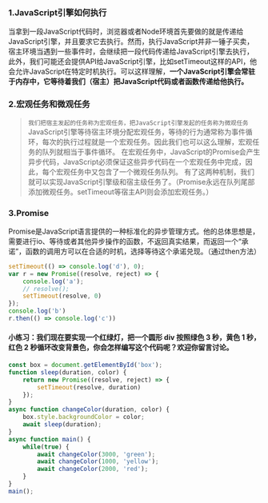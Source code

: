 ### 1.JavaScript引擎如何执行
当拿到一段JavaScript代码时，浏览器或者Node环境首先要做的就是传递给JavaScript引擎，并且要求它去执行。然而，执行JavaScript并非一锤子买卖，宿主环境当遇到一些事件时，会继续把一段代码传递给JavaScript引擎去执行，此外，我们可能还会提供API给JavaScript引擎，比如setTimeout这样的API，他会允许JavaScript在特定时机执行。可以这样理解，**一个JavaScript引擎会常驻于内存中，它等待着我们（宿主）把JavaScript代码或者函数传递给他执行。**

### 2.宏观任务和微观任务
> `我们把宿主发起的任务称为宏观任务，把JavaScript引擎发起的任务称为微观任务`
JavaScript引擎等待宿主环境分配宏观任务，等待的行为通常称为事件循环，每次的执行过程就是一个宏观任务。因此我们也可以这么理解，宏观任务的队列就相当于事件循环。
在宏观任务中，JavaScript的Promise会产生异步代码，JavaScript必须保证这些异步代码在一个宏观任务中完成，因此，每个宏观任务中又包含了一个微观任务队列。
有了这两种机制，我们就可以实现JavaScript引擎级和宿主级任务了。（Promise永远在队列尾部添加微观任务。setTimeout等宿主API则会添加宏观任务。）

### 3.Promise
Promise是JavaScript语言提供的一种标准化的异步管理方式。他的总体思想是，需要进行io、等待或者其他异步操作的函数，不返回真实结果，而返回一个“承诺”，函数的调用方可以在合适的时机，选择等待这个承诺兑现。（通过then方法）
```javascript
setTimeout(() => console.log('d'), 0);
var r = new Promise((resolve, reject) => {
    console.log('a');
    // resolve();
    setTimeout(resolve, 0)
});
console.log('b')
r.then(() => console.log('c'))
```
#### 小练习：我们现在要实现一个红绿灯，把一个圆形 div 按照绿色 3 秒，黄色 1 秒，红色 2 秒循环改变背景色，你会怎样编写这个代码呢？欢迎你留言讨论。
```javascript
const box = document.getElementById('box');
function sleep(duration, color) {
    return new Promise((resolve, reject) => {
        setTimeout(resolve, duration)
    });
}
async function changeColor(duration, color) {
    box.style.backgroundColor = color;
    await sleep(duration);
}
async function main() {
    while(true) {
        await changeColor(3000, 'green');
        await changeColor(1000, 'yellow');
        await changeColor(2000, 'red');
    }
}
main();
```